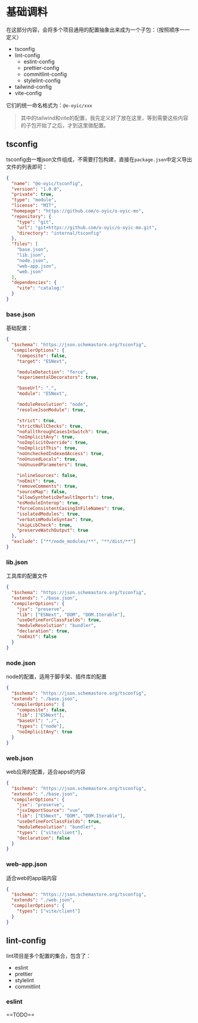 # 基础调料

在这部分内容，会将多个项目通用的配置抽象出来成为一个子包：（按照顺序一一定义）

- tsconfig
- lint-config
  - eslint-config
  - prettier-config
  - commitlint-config
  - stylelint-config
- tailwind-config
- vite-config

它们的统一命名格式为：`@o-oyic/xxx`

> 其中的tailwind和vite的配置，我先定义好了放在这里，等到需要这些内容的子包开始了之后，才到这里做配置。

## tsconfig

tsconfig由一堆json文件组成，不需要打包构建，直接在`package.json`中定义导出文件的列表即可：

```json
{
  "name": "@o-oyic/tsconfig",
  "version": "1.0.0",
  "private": true,
  "type": "module",
  "license": "MIT",
  "homepage": "https://github.com/o-oyic/o-oyic-mo",
  "repository": {
    "type": "git",
    "url": "git+https://github.com/o-oyic/o-oyic-mo.git",
    "directory": "internal/tsconfig"
  },
  "files": [
    "base.json",
    "lib.json",
    "node.json",
    "web-app.json",
    "web.json"
  ],
  "dependencies": {
    "vite": "catalog:"
  }
}
```

### base.json

基础配置：

```json
{
  "$schema": "https://json.schemastore.org/tsconfig",
  "compilerOptions": {
    "composite": false,
    "target": "ESNext",

    "moduleDetection": "force",
    "experimentalDecorators": true,

    "baseUrl": ".",
    "module": "ESNext",

    "moduleResolution": "node",
    "resolveJsonModule": true,

    "strict": true,
    "strictNullChecks": true,
    "noFallthroughCasesInSwitch": true,
    "noImplicitAny": true,
    "noImplicitOverride": true,
    "noImplicitThis": true,
    "noUncheckedIndexedAccess": true,
    "noUnusedLocals": true,
    "noUnusedParameters": true,

    "inlineSources": false,
    "noEmit": true,
    "removeComments": true,
    "sourceMap": false,
    "allowSyntheticDefaultImports": true,
    "esModuleInterop": true,
    "forceConsistentCasingInFileNames": true,
    "isolatedModules": true,
    "verbatimModuleSyntax": true,
    "skipLibCheck": true,
    "preserveWatchOutput": true
  },
  "exclude": ["**/node_modules/**", "**/dist/**"]
}
```

### lib.json

工具库的配置文件

```json
{
  "$schema": "https://json.schemastore.org/tsconfig",
  "extends": "./base.json",
  "compilerOptions": {
    "jsx": "preserve",
    "lib": ["ESNext", "DOM", "DOM.Iterable"],
    "useDefineForClassFields": true,
    "moduleResolution": "bundler",
    "declaration": true,
    "noEmit": false
  }
}
```

### node.json

node的配置，适用于脚手架、插件库的配置

```json
{
  "$schema": "https://json.schemastore.org/tsconfig",
  "extends": "./base.json",
  "compilerOptions": {
    "composite": false,
    "lib": ["ESNext"],
    "baseUrl": "./",
    "types": ["node"],
    "noImplicitAny": true
  }
}
```

### web.json

web应用的配置，适合apps的内容

```json
{
  "$schema": "https://json.schemastore.org/tsconfig",
  "extends": "./base.json",
  "compilerOptions": {
    "jsx": "preserve",
    "jsxImportSource": "vue",
    "lib": ["ESNext", "DOM", "DOM.Iterable"],
    "useDefineForClassFields": true,
    "moduleResolution": "bundler",
    "types": ["vite/client"],
    "declaration": false
  }
}
```

### web-app.json

适合web的app端内容

```json
{
  "$schema": "https://json.schemastore.org/tsconfig",
  "extends": "./web.json",
  "compilerOptions": {
    "types": ["vite/client"]
  }
}
```

## lint-config

lint项目是多个配置的集合，包含了：

- eslint
- prettier
- stylelint
- commitlint

### eslint

==TODO==

